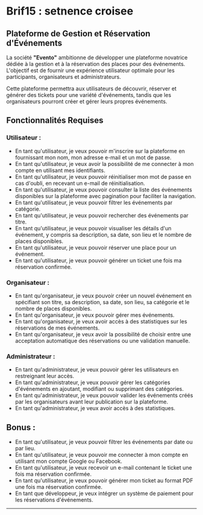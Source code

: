 # Brif15 : setnence croisee

## Plateforme de Gestion et Réservation d'Événements

La société **"Evento"** ambitionne de développer une plateforme novatrice dédiée à la gestion et à la réservation des places pour des événements. L'objectif est de fournir une expérience utilisateur optimale pour les participants, organisateurs et administrateurs.

Cette plateforme permettra aux utilisateurs de découvrir, réserver et générer des tickets pour une variété d'événements, tandis que les organisateurs pourront créer et gérer leurs propres événements.

## Fonctionnalités Requises

### Utilisateur :
- En tant qu'utilisateur, je veux pouvoir m'inscrire sur la plateforme en fournissant mon nom, mon adresse e-mail et un mot de passe.
- En tant qu'utilisateur, je veux avoir la possibilité de me connecter à mon compte en utilisant mes identifiants.
- En tant qu'utilisateur, je veux pouvoir réinitialiser mon mot de passe en cas d'oubli, en recevant un e-mail de réinitialisation.
- En tant qu'utilisateur, je veux pouvoir consulter la liste des événements disponibles sur la plateforme avec pagination pour faciliter la navigation.
- En tant qu'utilisateur, je veux pouvoir filtrer les événements par catégorie.
- En tant qu'utilisateur, je veux pouvoir rechercher des événements par titre.
- En tant qu'utilisateur, je veux pouvoir visualiser les détails d'un événement, y compris sa description, sa date, son lieu et le nombre de places disponibles.
- En tant qu'utilisateur, je veux pouvoir réserver une place pour un événement.
- En tant qu'utilisateur, je veux pouvoir générer un ticket une fois ma réservation confirmée.

### Organisateur :
- En tant qu'organisateur, je veux pouvoir créer un nouvel événement en spécifiant son titre, sa description, sa date, son lieu, sa catégorie et le nombre de places disponibles.
- En tant qu'organisateur, je veux pouvoir gérer mes événements.
- En tant qu'organisateur, je veux avoir accès à des statistiques sur les réservations de mes événements.
- En tant qu'organisateur, je veux avoir la possibilité de choisir entre une acceptation automatique des réservations ou une validation manuelle.

### Administrateur :
- En tant qu'administrateur, je veux pouvoir gérer les utilisateurs en restreignant leur accès.
- En tant qu'administrateur, je veux pouvoir gérer les catégories d'événements en ajoutant, modifiant ou supprimant des catégories.
- En tant qu'administrateur, je veux pouvoir valider les événements créés par les organisateurs avant leur publication sur la plateforme.
- En tant qu'administrateur, je veux avoir accès à des statistiques.

## Bonus :

- En tant qu'utilisateur, je veux pouvoir filtrer les événements par date ou par lieu.
- En tant qu'utilisateur, je veux pouvoir me connecter à mon compte en utilisant mon compte Google ou Facebook.
- En tant qu'utilisateur, je veux recevoir un e-mail contenant le ticket une fois ma réservation confirmée.
- En tant qu'utilisateur, je veux pouvoir générer mon ticket au format PDF une fois ma réservation confirmée.
- En tant que développeur, je veux intégrer un système de paiement pour les réservations d'événements.

---
